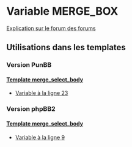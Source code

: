 # Variable MERGE_BOX
[Explication sur le forum des forums](http://forum.forumactif.com/t294113-listing-des-variables#MERGE_BOX)

## Utilisations dans les templates

### Version PunBB

#### [Template merge_select_body](punbb/merge_select_body.md)
* [Variable à la ligne 23](../punbb/merge_select_body.tpl#L23)

### Version phpBB2

#### [Template merge_select_body](subsilver/merge_select_body.md)
* [Variable à la ligne 9](../subsilver/merge_select_body.tpl#L9)